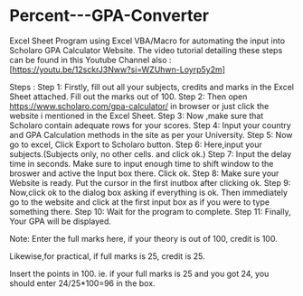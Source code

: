 # Percent---GPA-Converter
Excel Sheet Program using Excel VBA/Macro for automating the input into Scholaro GPA Calculator Website. The video tutorial detailing these steps can be found in this Youtube Channel also : [https://youtu.be/12sckrJ3Nww?si=WZUhwn-Loyrp5y2m]

Steps :
Step 1: Firstly, fill out all your subjects, credits and marks in the Excel Sheet attached. Fill out the marks out of 100.
Step 2: Then open https://www.scholaro.com/gpa-calculator/ in browser or just click the website i mentioned in the Excel Sheet.
Step 3: Now ,make sure that Scholaro contain adequate rows for your scores.
Step 4: Input your country and GPA Calculation methods in the site as per your University.
Step 5: Now go to excel, Click Export to Scholaro button.
Step 6: Here,input your subjects.(Subjects only, no other cells. and click ok.)
Step 7: Input the delay time in seconds. Make sure to input enough time to shift window to the broswer and active the Input box there. Click ok.
Step 8: Make sure your Website is ready. Put the cursor in the first inutbox after clicking ok.
Step 9: Now,click ok to the dialog box asking if everything is ok. Then immediately go to the website and click at the first input box as if you were to type something there.
Step 10: Wait for the program to complete.
Step 11: Finally, Your GPA will be displayed.

Note:
Enter the full marks here, if your theory is out of 100, credit is 100.

Likewise,for practical, if full marks is 25, credit is 25.

Insert the points in 100. ie. if your full marks is 25 and you got 24, you should enter 24/25*100=96 in the box.
